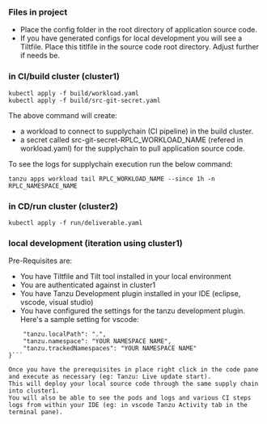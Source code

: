 ### Files in project

- Place the config folder in the root directory of application source code. 
- If you have generated configs for local development you will see a Tiltfile. Place this titlfile in the source code root directory. Adjust further if needs be.

### in CI/build cluster (cluster1)

```
kubectl apply -f build/workload.yaml
kubectl apply -f build/src-git-secret.yaml
```

The above command will create:
- a workload to connect to supplychain (CI pipeline) in the build cluster.
- a secret called src-git-secret-RPLC_WORKLOAD_NAME (refered in workload.yaml) for the supplychain to pull application source code.

To see the logs for supplychain execution run the below command:

```
tanzu apps workload tail RPLC_WORKLOAD_NAME --since 1h -n RPLC_NAMESPACE_NAME
```

### in CD/run cluster (cluster2)

```
kubectl apply -f run/deliverable.yaml
```

### local development (iteration using cluster1)
Pre-Requisites are:
- You have Tiltfile and Tilt tool installed in your local environment
- You are authenticated against in cluster1
- You have Tanzu Development plugin installed in your IDE (eclipse, vscode, visual studio)
- You have configured the settings for the tanzu development plugin. Here's a sample setting for vscode:
```{
    "tanzu.localPath": ".",
    "tanzu.namespace": "YOUR NAMESPACE NAME",
    "tanzu.trackedNamespaces": "YOUR NAMESPACE NAME"
}```

Once you have the prerequisites in place right click in the code pane and execute as necessary (eg: Tanzu: Live update start). 
This will deploy your local source code through the same supply chain into cluster1.
You will also be able to see the pods and logs and various CI steps logs from within your IDE (eg: in vscode Tanzu Activity tab in the terminal pane).
